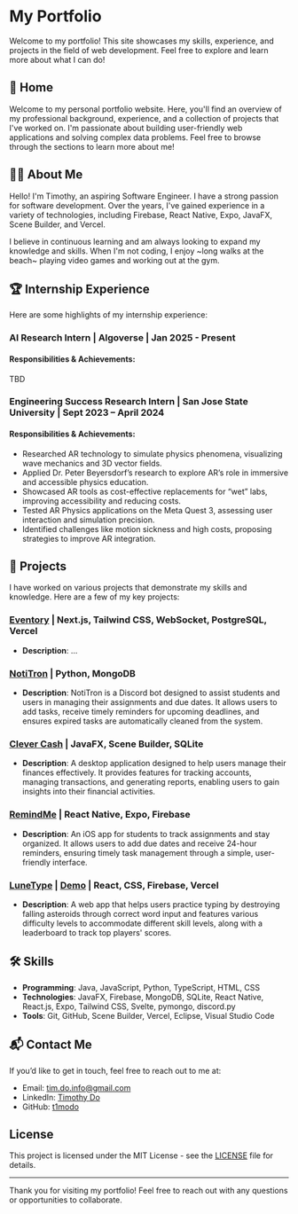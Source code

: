 # My Portfolio

Welcome to my portfolio! This site showcases my skills, experience, and projects in the field of web development. Feel free to explore and learn more about what I can do!

## 📍 Home

Welcome to my personal portfolio website. Here, you'll find an overview of my professional background, experience, and a collection of projects that I've worked on. I'm passionate about building user-friendly web applications and solving complex data problems. Feel free to browse through the sections to learn more about me!

## 🧑‍💻 About Me

Hello! I'm Timothy, an aspiring Software Engineer. I have a strong passion for software development. Over the years, I've gained experience in a variety of technologies, including Firebase, React Native, Expo, JavaFX, Scene Builder, and Vercel.

I believe in continuous learning and am always looking to expand my knowledge and skills. When I'm not coding, I enjoy ~long walks at the beach~ playing video games and working out at the gym.

## 🏆 Internship Experience

Here are some highlights of my internship experience:

### AI Research Intern | Algoverse | Jan 2025 - Present
#### Responsibilities & Achievements:
TBD

### Engineering Success Research Intern | San Jose State University | Sept 2023 – April 2024
#### Responsibilities & Achievements:
- Researched AR technology to simulate physics phenomena, visualizing wave mechanics and 3D vector fields.
- Applied Dr. Peter Beyersdorf’s research to explore AR’s role in immersive and accessible physics education.
- Showcased AR tools as cost-effective replacements for “wet” labs, improving accessibility and reducing costs.
- Tested AR Physics applications on the Meta Quest 3, assessing user interaction and simulation precision.
- Identified challenges like motion sickness and high costs, proposing strategies to improve AR integration.

## 📂 Projects

I have worked on various projects that demonstrate my skills and knowledge. Here are a few of my key projects:

### [Eventory](https://github.com/t1modo/Eventory) | Next.js, Tailwind CSS, WebSocket, PostgreSQL, Vercel
- **Description**: ...

### [NotiTron](https://github.com/t1modo/NotiTron) | Python, MongoDB
- **Description**: NotiTron is a Discord bot designed to assist students and users in managing their assignments and due dates. It allows users to add tasks, receive timely reminders for upcoming deadlines, and ensures expired tasks are automatically cleaned from the system.

### [Clever Cash](https://github.com/SeanAminov/CleverCash) | JavaFX, Scene Builder, SQLite
- **Description**: A desktop application designed to help users manage their finances effectively. It provides features for tracking accounts, managing transactions, and generating reports, enabling users to gain insights into their financial activities.

### [RemindMe](https://github.com/t1modo/RemindMe) | React Native, Expo, Firebase
- **Description**: An iOS app for students to track assignments and stay organized. It allows users to add due dates and receive 24-hour reminders, ensuring timely task management through a simple, user-friendly interface.

### [LuneType](https://github.com/t1modo/LuneType) | [Demo](https://lune-type.vercel.app/) | React, CSS, Firebase, Vercel
- **Description**: A web app that helps users practice typing by destroying falling asteroids through correct word input and features various difficulty levels to accommodate different skill levels, along with a leaderboard to track top players' scores.

## 🛠️ Skills

- **Programming**: Java, JavaScript, Python, TypeScript, HTML, CSS
- **Technologies**: JavaFX, Firebase, MongoDB, SQLite, React Native, React.js, Expo, Tailwind CSS, Svelte, pymongo, discord.py
- **Tools**: Git, GitHub, Scene Builder, Vercel, Eclipse, Visual Studio Code

## 📬 Contact Me

If you’d like to get in touch, feel free to reach out to me at:

- Email: tim.do.info@gmail.com
- LinkedIn: [Timothy Do](https://www.linkedin.com/in/timothykhangdo/)
- GitHub: [t1modo](https://github.com/t1modo)

## License

This project is licensed under the MIT License - see the [LICENSE](LICENSE) file for details.

---

Thank you for visiting my portfolio! Feel free to reach out with any questions or opportunities to collaborate.
